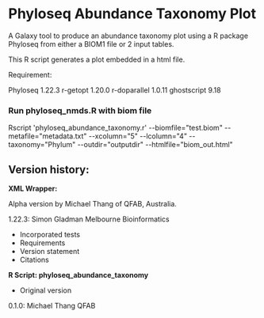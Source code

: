 # Phyloseq Abundance Taxonomy  Plot

A Galaxy tool to produce an abundance taxonomy plot using a R package Phyloseq from either a BIOM1 file or 2 input tables.

This R script generates a plot embedded in a html file.

Requirement:

Phyloseq 1.22.3
r-getopt 1.20.0
r-doparallel 1.0.11
ghostscript 9.18


### Run phyloseq_nmds.R with biom file
Rscript 'phyloseq_abundance_taxonomy.r' --biomfile="test.biom" --metafile="metadata.txt" --xcolumn="5" --lcolumn="4" --taxonomy="Phylum" --outdir="outputdir" --htmlfile="biom_out.html"


## Version history:

**XML Wrapper:**

Alpha version by Michael Thang of QFAB, Australia.

1.22.3: Simon Gladman Melbourne Bioinformatics

* Incorporated tests
* Requirements
* Version statement
* Citations


**R Script: phyloseq_abundance_taxonomy**

* Original version

0.1.0: Michael Thang QFAB

